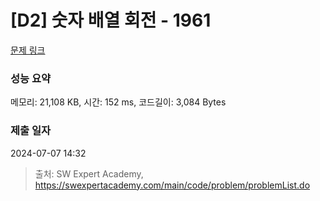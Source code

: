 # [D2] 숫자 배열 회전 - 1961 

[문제 링크](https://swexpertacademy.com/main/code/problem/problemDetail.do?contestProbId=AV5Pq-OKAVYDFAUq) 

### 성능 요약

메모리: 21,108 KB, 시간: 152 ms, 코드길이: 3,084 Bytes

### 제출 일자

2024-07-07 14:32



> 출처: SW Expert Academy, https://swexpertacademy.com/main/code/problem/problemList.do